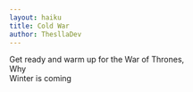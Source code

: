 ```yaml
---
layout: haiku
title: Cold War
author: ThesllaDev
---
```

Get ready and warm up for the War of Thrones, <br>
Why <br>
Winter is coming <br>
